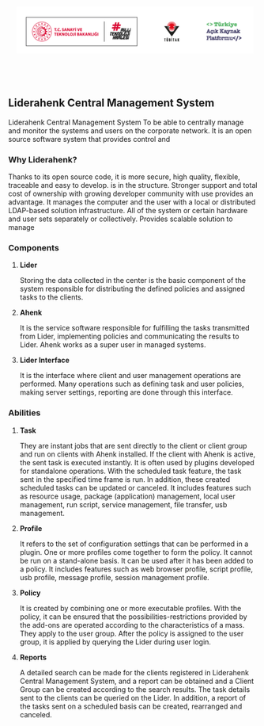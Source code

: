 <div align="top">
  <div style="display: flex;">&nbsp; &nbsp; &nbsp; &nbsp;&nbsp; &nbsp; &nbsp; &nbsp; &nbsp; &nbsp; &nbsp; &nbsp;&nbsp; &nbsp; &nbsp; &nbsp; &nbsp; &nbsp; &nbsp; &nbsp;&nbsp;
    <img style="width: 95%; height: 55%" src="./images/yeni logo kullanımı.png" class="img-fluid" alt="">&nbsp; &nbsp; &nbsp; &nbsp;&nbsp; &nbsp; &nbsp; &nbsp;
  </div>
</div>

## Liderahenk Central Management System

Liderahenk Central Management System
To be able to centrally manage and monitor the systems and users on the corporate network.
It is an open source software system that provides control and

### Why Liderahenk?

Thanks to its open source code, it is more secure, high quality, flexible, traceable and easy to develop.
is in the structure. Stronger support and total cost of ownership with growing developer community with use
provides an advantage. It manages the computer and the user with a local or distributed LDAP-based solution infrastructure.
All of the system or certain hardware and user sets separately or collectively.
Provides scalable solution to manage

### Components

1. **Lider**

	Storing the data collected in the center is the basic component of the system responsible for distributing the defined policies and assigned tasks to the clients.

2. **Ahenk**

	It is the service software responsible for fulfilling the tasks transmitted from Lider, implementing policies and communicating the results to Lider. Ahenk works as a super user in managed systems.

3. **Lider Interface**

	It is the interface where client and user management operations are performed. Many operations such as defining task and user policies, making server settings, reporting are done through this interface.

### Abilities
1. **Task**

	They are instant jobs that are sent directly to the client or client group and run on clients with Ahenk installed. If the client with Ahenk is active, the sent task is executed instantly. It is often used by plugins developed for standalone operations. With the scheduled task feature, the task sent in the specified time frame is run. In addition, these created scheduled tasks can be updated or canceled. It includes features such as resource usage, package (application) management, local user management, run script, service management, file transfer, usb management.

2. **Profile**

	It refers to the set of configuration settings that can be performed in a plugin. One or more profiles come together to form the policy. It cannot be run on a stand-alone basis. It can be used after it has been added to a policy. It includes features such as web browser profile, script profile, usb profile, message profile, session management profile.

3. **Policy**

	It is created by combining one or more executable profiles. With the policy, it can be ensured that the possibilities-restrictions provided by the add-ons are operated according to the characteristics of a mass. They apply to the user group. After the policy is assigned to the user group, it is applied by querying the Lider during user login.

4. **Reports**

	A detailed search can be made for the clients registered in Liderahenk Central Management System, and a report can be obtained and a Client Group can be created according to the search results. The task details sent to the clients can be queried on the Lider. In addition, a report of the tasks sent on a scheduled basis can be created, rearranged and canceled.

<link href="/lider3.0/assets/style.css" rel="stylesheet"></link>

